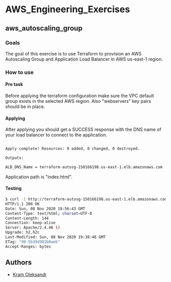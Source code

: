 # AWS_Engineering_Exercises

## aws_autoscaling_group

### Goals
The goal of this exercise is to use Terraform to provision an AWS Autoscaling Group and Application Load Balancer in AWS us-east-1 region.

### How to use

#### Pre task
Before applying the terraform configuration make sure the VPC default group exists in the selected AWS region. Also "webservers" key pairs should be in place.

#### Applying 

After applying you should get a SUCCESS response with the DNS name of your load balancer to connect to the application.
```bash

Apply complete! Resources: 9 added, 0 changed, 0 destroyed.

Outputs:

ALB_DNS_Name = terraform-autosg-150166198.us-east-1.elb.amazonaws.com
```
Application path is "index.html". 

#### Testing
```bash
$ curl -I http://terraform-autosg-150166198.us-east-1.elb.amazonaws.com/index.html
HTTP/1.1 200 OK
Date: Sun, 08 Nov 2020 19:56:43 GMT
Content-Type: text/html; charset=UTF-8
Content-Length: 144
Connection: keep-alive
Server: Apache/2.4.46 ()
Upgrade: h2,h2c
Last-Modified: Sun, 08 Nov 2020 19:38:46 GMT
ETag: "90-5b39d981b0aeb"
Accept-Ranges: bytes
```

## Authors

* [Kram Oleksandr](mailto:kram.oleksandr@gmail.com)

